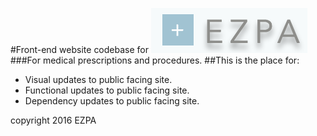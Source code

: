 #Front-end website codebase for
![alt text](https://github.com/GelLiNN/ezpa_public/blob/master/ezpa_public/assets/repo_pic.png "EZPA")
###For medical prescriptions and procedures.
##This is the place for:
* Visual updates to public facing site.
* Functional updates to public facing site.
* Dependency updates to public facing site.

copyright 2016 EZPA

